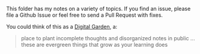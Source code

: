 This folder has my notes on a variety of topics. If you find an issue, please file a Github Issue or feel free to send a Pull Request with fixes.

You could think of this as a [Digital Garden](https://www.swyx.io/digital-garden-tos), a:
>place to plant incomplete thoughts and disorganized notes in public ... these are evergreen things that grow as your learning does